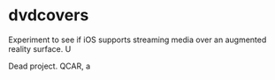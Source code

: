 # dvdcovers
Experiment to see if iOS supports streaming media over an augmented reality surface. U

Dead project. QCAR, a
